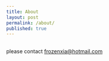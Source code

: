 ```yaml
---
title: About
layout: post
permalink: /about/
published: true
---
```


##
 
please contact frozenxia@hotmail.com
